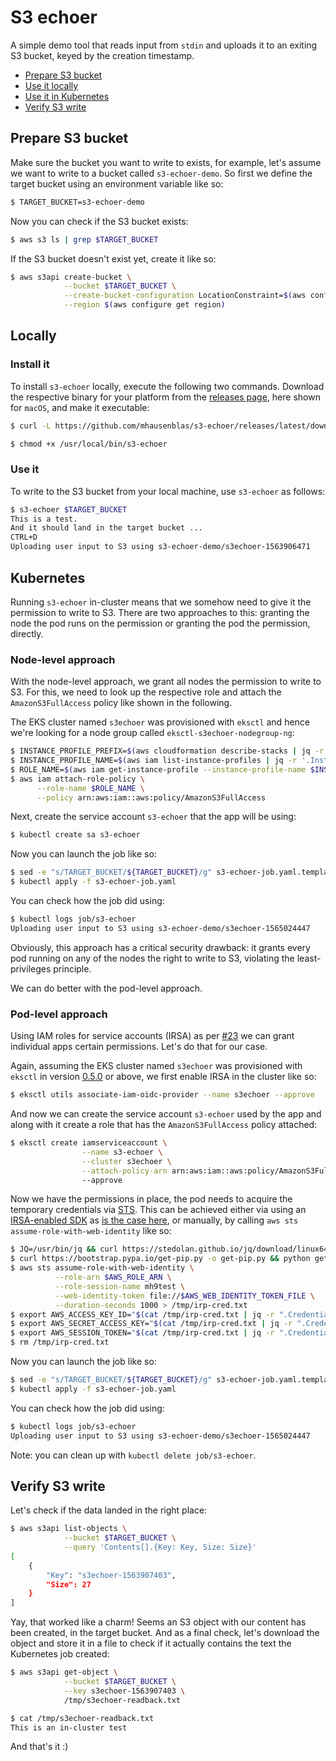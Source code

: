 # S3 echoer

A simple demo tool that reads input from `stdin` and uploads it to an
exiting S3 bucket, keyed by the creation timestamp.

- [Prepare S3 bucket](#prepare-s3-bucket)
- [Use it locally](#locally)
- [Use it in Kubernetes](#kubernetes)
- [Verify S3 write](#verify-s3-write)

## Prepare S3 bucket

Make sure the bucket you want to write to exists, for example, let's assume we 
want to write to a bucket called `s3-echoer-demo`. So first we define the target bucket using an environment variable like so:

```sh
$ TARGET_BUCKET=s3-echoer-demo
```

Now you can check if the S3 bucket exists:

```sh
$ aws s3 ls | grep $TARGET_BUCKET
```

If the S3 bucket doesn't exist yet, create it like so:

```sh
$ aws s3api create-bucket \
            --bucket $TARGET_BUCKET \
            --create-bucket-configuration LocationConstraint=$(aws configure get region) \
            --region $(aws configure get region)
```

## Locally

### Install it

To install `s3-echoer` locally, execute the following two commands. Download the 
respective binary for your platform from the [releases page](https://github.com/mhausenblas/s3-echoer/releases), 
here shown for `macOS`, and make it executable:

```sh
$ curl -L https://github.com/mhausenblas/s3-echoer/releases/latest/download/s3-echoer-macos -o /usr/local/bin/s3-echoer

$ chmod +x /usr/local/bin/s3-echoer
```

### Use it

To write to the S3 bucket from your local machine, use `s3-echoer` as follows:

```sh
$ s3-echoer $TARGET_BUCKET
This is a test. 
And it should land in the target bucket ...
CTRL+D
Uploading user input to S3 using s3-echoer-demo/s3echoer-1563906471
```

## Kubernetes

Running `s3-echoer` in-cluster means that we somehow need to give it the 
permission to write to S3. There are two approaches to this: granting the node 
the pod runs on the permission or granting the pod the permission, directly.

### Node-level approach

With the node-level approach, we grant all nodes the permission to write to S3.
For this, we need to look up the respective role and attach the `AmazonS3FullAccess` 
policy like shown in the following.

The EKS cluster named `s3echoer` was provisioned with `eksctl` and hence we're looking
for a node group called `eksctl-s3echoer-nodegroup-ng`:

```sh
$ INSTANCE_PROFILE_PREFIX=$(aws cloudformation describe-stacks | jq -r '.Stacks[].StackName' | grep eksctl-s3echoer-nodegroup-ng)
$ INSTANCE_PROFILE_NAME=$(aws iam list-instance-profiles | jq -r '.InstanceProfiles[].InstanceProfileName' | grep $INSTANCE_PROFILE_PREFIX)
$ ROLE_NAME=$(aws iam get-instance-profile --instance-profile-name $INSTANCE_PROFILE_NAME | jq -r '.InstanceProfile.Roles[] | .RoleName')
$ aws iam attach-role-policy \
      --role-name $ROLE_NAME \
      --policy arn:aws:iam::aws:policy/AmazonS3FullAccess
```

Next, create the service account `s3-echoer` that the app will be using:

```sh
$ kubectl create sa s3-echoer
```

Now you can launch the job like so:

```sh
$ sed -e "s/TARGET_BUCKET/${TARGET_BUCKET}/g" s3-echoer-job.yaml.template > s3-echoer-job.yaml
$ kubectl apply -f s3-echoer-job.yaml
```

You can check how the job did using:

```sh
$ kubectl logs job/s3-echoer
Uploading user input to S3 using s3-echoer-demo/s3echoer-1565024447
```

Obviously, this approach has a critical security drawback: it grants every pod 
running on any of the nodes the right to write to S3, violating the least-privileges 
principle.

We can do better with the pod-level approach.

### Pod-level approach

Using IAM roles for service accounts (IRSA) as per [#23](https://github.com/aws/containers-roadmap/issues/23) 
we can grant individual apps certain permissions. Let's do that for our case.

Again, assuming the EKS cluster named `s3echoer` was provisioned with `eksctl` in version [0.5.0](https://github.com/weaveworks/eksctl/releases/tag/0.5.0) or above, we first enable IRSA in the cluster like so:

```sh
$ eksctl utils associate-iam-oidc-provider --name s3echoer --approve
```

And now we can create the service account `s3-echoer` used by the app and along
with it create a role that has the `AmazonS3FullAccess` policy attached:

```sh
$ eksctl create iamserviceaccount \
                --name s3-echoer \
                --cluster s3echoer \
                --attach-policy-arn arn:aws:iam::aws:policy/AmazonS3FullAccess \ 
                --approve
```

Now we have the permissions in place, the pod needs to acquire the temporary
credentials via [STS](https://docs.aws.amazon.com/STS/latest/APIReference/Welcome.html).
This can be achieved either via using an [IRSA-enabled SDK](https://github.com/aws/aws-sdk-go/releases/tag/v1.21.9) 
as [is the case here](https://github.com/mhausenblas/s3-echoer/blob/a8309a704a40ad67ad5f0ac3685e198c97e7bd6b/main.go#L80),
or manually, by calling `aws sts assume-role-with-web-identity` like so:

```sh
$ JQ=/usr/bin/jq && curl https://stedolan.github.io/jq/download/linux64/jq > $JQ && chmod +x $JQ
$ curl https://bootstrap.pypa.io/get-pip.py -o get-pip.py && python get-pip.py && pip install awscli --upgrade
$ aws sts assume-role-with-web-identity \
          --role-arn $AWS_ROLE_ARN \
          --role-session-name mh9test \
          --web-identity-token file://$AWS_WEB_IDENTITY_TOKEN_FILE \
          --duration-seconds 1000 > /tmp/irp-cred.txt
$ export AWS_ACCESS_KEY_ID="$(cat /tmp/irp-cred.txt | jq -r ".Credentials.AccessKeyId")"
$ export AWS_SECRET_ACCESS_KEY="$(cat /tmp/irp-cred.txt | jq -r ".Credentials.SecretAccessKey")"
$ export AWS_SESSION_TOKEN="$(cat /tmp/irp-cred.txt | jq -r ".Credentials.SessionToken")"
$ rm /tmp/irp-cred.txt
```

Now you can launch the job like so:

```sh
$ sed -e "s/TARGET_BUCKET/${TARGET_BUCKET}/g" s3-echoer-job.yaml.template > s3-echoer-job.yaml
$ kubectl apply -f s3-echoer-job.yaml
```

You can check how the job did using:

```sh
$ kubectl logs job/s3-echoer
Uploading user input to S3 using s3-echoer-demo/s3echoer-1565024447
```

Note: you can clean up with `kubectl delete job/s3-echoer`.

## Verify S3 write

Let's check if the data landed in the right place:

```sh
$ aws s3api list-objects \
            --bucket $TARGET_BUCKET \
            --query 'Contents[].{Key: Key, Size: Size}'
[
    {
        "Key": "s3echoer-1563907403",
        "Size": 27
    }
]
```

Yay, that worked like a charm! Seems an S3 object with our content has been 
created, in the target bucket. And as a final check, let's download the object
and store it in a file to check if it actually contains the text the Kubernetes
job created:

```sh
$ aws s3api get-object \
            --bucket $TARGET_BUCKET \
            --key s3echoer-1563907403 \
            /tmp/s3echoer-readback.txt

$ cat /tmp/s3echoer-readback.txt
This is an in-cluster test
```

And that's it :)



